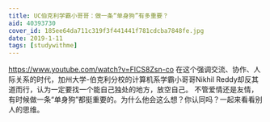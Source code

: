 ```yaml
---
title: UC伯克利学霸小哥哥：做一条“单身狗”有多重要？
aid: 40393730
cover_id: 185ee64da711c319f3f441441f781cdcba7848fe.jpg
date: 2019-1-11
tags: [studywithme]
---
```

https://www.youtube.com/watch?v=FlCS8Zsn-co
在这个强调交流、协作、人际关系的时代，加州大学-伯克利分校的计算机系学霸小哥哥Nikhil Reddy却反其道而行，认为一定要找一个能自己独处的地方，放空自己。
不管爱情还是友情，有时候做一条“单身狗”都挺重要的。为什么他会这么想？你认同吗？一起来看看别人的思维。